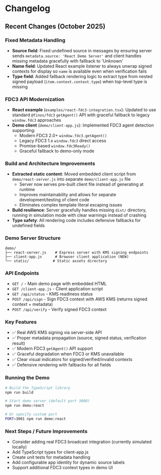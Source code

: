 # Changelog

## Recent Changes (October 2025)

### Fixed Metadata Handling
- **Source field**: Fixed undefined source in messages by ensuring server sends `metadata.source: 'React Demo Server'` and client handles missing metadata gracefully with fallback to 'Unknown'
- **Name field**: Updated React example listener to always unwrap signed contexts for display so `name` is available even when verification fails
- **Type field**: Added fallback rendering logic to extract type from nested signed payload (`item.context.context.type`) when top-level type is missing

### FDC3 API Modernization
- **React example** (`examples/react-fdc3-integration.tsx`): Updated to use standard `@finos/fdc3` `getAgent()` API with graceful fallback to legacy `window.fdc3` approaches
- **Demo client** (`demo/client-app.js`): Implemented FDC3 agent detection supporting:
  - Modern FDC3 2.0+ `window.fdc3.getAgent()` 
  - Legacy FDC3 1.x `window.fdc3` direct access
  - Promise-based `window.fdc3Ready()`
  - Graceful fallback to demo-only mode

### Build and Architecture Improvements
- **Extracted static content**: Moved embedded client script from `demo/react-server.js` into separate `demo/client-app.js` file
  - Server now serves pre-built client file instead of generating at runtime
  - Improves maintainability and allows for separate development/testing of client code
  - Eliminates complex template literal escaping issues
- **Build resilience**: Server gracefully handles missing `dist/` directory, running in simulation mode with clear warnings instead of crashing
- **Type safety**: All rendering code includes defensive fallbacks for undefined fields

### Demo Server Structure
```
demo/
├── react-server.js    # Express server with KMS signing endpoints
├── client-app.js      # Browser client application (NEW)
└── static/           # Static assets directory
```

### API Endpoints
- `GET /` - Main demo page with embedded HTML
- `GET /client-app.js` - Client application script
- `GET /api/status` - KMS readiness status
- `POST /api/sign` - Sign FDC3 context with AWS KMS (returns signed context + metadata)
- `POST /api/verify` - Verify signed FDC3 context

### Key Features
- ✅ Real AWS KMS signing via server-side API
- ✅ Proper metadata propagation (source, signed status, verification result)
- ✅ Modern FDC3 `getAgent()` API support
- ✅ Graceful degradation when FDC3 or KMS unavailable
- ✅ Clear visual indicators for signed/verified/invalid contexts
- ✅ Defensive rendering with fallbacks for all fields

### Running the Demo
```bash
# Build the TypeScript library
npm run build

# Start demo server (default port 3000)
npm run demo:react

# Or specify custom port
PORT=3001 npm run demo:react
```

### Next Steps / Future Improvements
- Consider adding real FDC3 broadcast integration (currently simulated locally)
- Add TypeScript types for client-app.js
- Create unit tests for metadata handling
- Add configurable app identity for dynamic source labels
- Support additional FDC3 context types in demo UI
